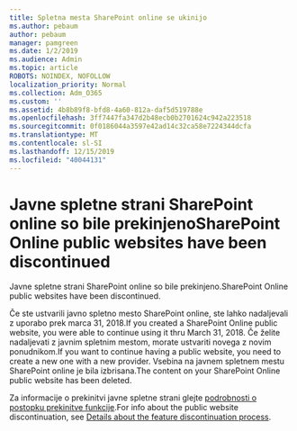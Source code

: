 ```yaml
---
title: Spletna mesta SharePoint online se ukinijo
ms.author: pebaum
author: pebaum
manager: pamgreen
ms.date: 1/2/2019
ms.audience: Admin
ms.topic: article
ROBOTS: NOINDEX, NOFOLLOW
localization_priority: Normal
ms.collection: Adm_O365
ms.custom: ''
ms.assetid: 4b8b89f8-bfd8-4a60-812a-daf5d519788e
ms.openlocfilehash: 3ff7447fa347d2b48ecb0b2701624c942a223518
ms.sourcegitcommit: 0f0186044a3597e42ad14c32ca58e7224344dcfa
ms.translationtype: MT
ms.contentlocale: sl-SI
ms.lasthandoff: 12/15/2019
ms.locfileid: "40044131"
---
```

# <a name="sharepoint-online-public-websites-have-been-discontinued"></a><span data-ttu-id="668dc-102">Javne spletne strani SharePoint online so bile prekinjeno</span><span class="sxs-lookup"><span data-stu-id="668dc-102">SharePoint Online public websites have been discontinued</span></span>

<span data-ttu-id="668dc-103">Javne spletne strani SharePoint online so bile prekinjeno.</span><span class="sxs-lookup"><span data-stu-id="668dc-103">SharePoint Online public websites have been discontinued.</span></span>

<span data-ttu-id="668dc-104">Če ste ustvarili javno spletno mesto SharePoint online, ste lahko nadaljevali z uporabo prek marca 31, 2018.</span><span class="sxs-lookup"><span data-stu-id="668dc-104">If you created a SharePoint Online public website, you were able to continue using it thru March 31, 2018.</span></span> <span data-ttu-id="668dc-105">Če želite nadaljevati z javnim spletnim mestom, morate ustvariti novega z novim ponudnikom.</span><span class="sxs-lookup"><span data-stu-id="668dc-105">If you want to continue having a public website, you need to create a new one with a new provider.</span></span> <span data-ttu-id="668dc-106">Vsebina na javnem spletnem mestu SharePoint online je bila izbrisana.</span><span class="sxs-lookup"><span data-stu-id="668dc-106">The content on your SharePoint Online public website has been deleted.</span></span>

<span data-ttu-id="668dc-107">Za informacije o prekinitvi javne spletne strani glejte [podrobnosti o postopku prekinitve funkcije](https://go.microsoft.com/fwlink/?linkid=866980).</span><span class="sxs-lookup"><span data-stu-id="668dc-107">For info about the public website discontinuation, see [Details about the feature discontinuation process](https://go.microsoft.com/fwlink/?linkid=866980).</span></span>
